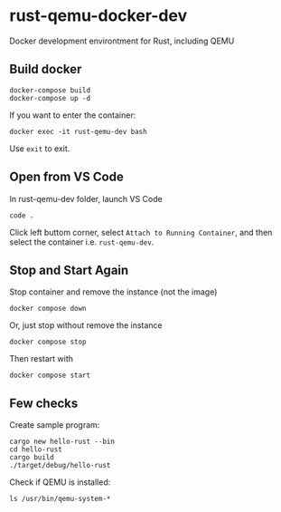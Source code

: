 # rust-qemu-docker-dev
Docker development environtment for Rust, including QEMU

## Build docker
```
docker-compose build
docker-compose up -d
```
If you want to enter the container:
```
docker exec -it rust-qemu-dev bash
```
Use `exit` to exit.

## Open from VS Code
In rust-qemu-dev folder, launch VS Code
```
code .
```

Click left buttom corner, select `Attach to Running Container`, and then select the container i.e. `rust-qemu-dev`.

## Stop and Start Again
Stop container and remove the instance (not the image)
```
docker compose down
```

Or, just stop without remove the instance
```
docker compose stop
```
Then restart with
```
docker compose start
```

## Few checks

Create sample program:
```
cargo new hello-rust --bin
cd hello-rust
cargo build
./target/debug/hello-rust
```

Check if QEMU is installed:
```
ls /usr/bin/qemu-system-*
```